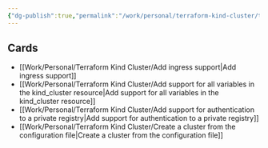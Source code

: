 ```yaml
---
{"dg-publish":true,"permalink":"/work/personal/terraform-kind-cluster/terraform-kind-cluster/","noteIcon":""}
---
```


## Cards

- [[Work/Personal/Terraform Kind Cluster/Add ingress support\|Add ingress support]]
- [[Work/Personal/Terraform Kind Cluster/Add support for all variables in the kind_cluster resource\|Add support for all variables in the kind_cluster resource]]
- [[Work/Personal/Terraform Kind Cluster/Add support for authentication to a private registry\|Add support for authentication to a private registry]]
- [[Work/Personal/Terraform Kind Cluster/Create a cluster from the configuration file\|Create a cluster from the configuration file]]


